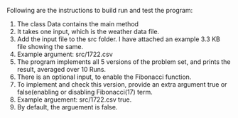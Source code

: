 Following are the instructions to build run and test the program:

1. The class Data contains the main method
2. It takes one input, which is the weather data file. 
3. Add the input file to the src folder. I have attached an example 3.3 KB file showing the same.
4. Example argument: src/1722.csv
5. The program implements all 5 versions of the problem set, and prints the result, averaged over 10 Runs.
6. There is an optional input, to enable the Fibonacci function.
7. To implement and check this version, provide an extra argument true or false(enabling or disabling Fibonacci(17) term.
8. Example arguement: src/1722.csv true. 
9. By default, the arguement is false.
    